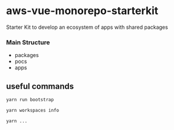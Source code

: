 # aws-vue-monorepo-starterkit
Starter Kit to develop an ecosystem of apps with shared packages

### Main Structure

- packages
- pocs
- apps

## useful commands

```bash
yarn run bootstrap

yarn workspaces info

yarn ...
```

